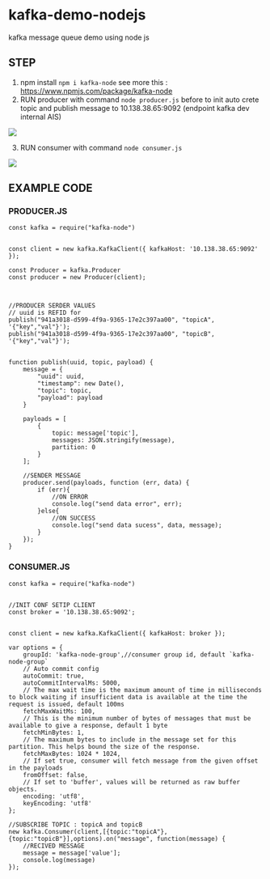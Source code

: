 # kafka-demo-nodejs
kafka message queue demo using node js

## STEP
1. npm install 
```npm i kafka-node``` see more this : https://www.npmjs.com/package/kafka-node
2. RUN producer with command ```node producer.js``` before to init auto crete topic and publish message to 10.138.38.65:9092 (endpoint kafka dev internal AIS)

<img src="https://raw.githubusercontent.com/tarathep/kafka-demo-nodejs/main/example_producer.JPG">

3. RUN consumer with command ```node consumer.js```

<img src="https://raw.githubusercontent.com/tarathep/kafka-demo-nodejs/main/example_comsumer.JPG">

## EXAMPLE CODE
### PRODUCER.JS
```
const kafka = require("kafka-node")


const client = new kafka.KafkaClient({ kafkaHost: '10.138.38.65:9092' });

const Producer = kafka.Producer
const producer = new Producer(client);



//PRODUCER SERDER VALUES
// uuid is REFID for 
publish("941a3018-d599-4f9a-9365-17e2c397aa00", "topicA", '{"key","val"}');
publish("941a3018-d599-4f9a-9365-17e2c397aa00", "topicB", '{"key","val"}');


function publish(uuid, topic, payload) {
    message = {
        "uuid": uuid,
        "timestamp": new Date(),
        "topic": topic,
        "payload": payload
    }

    payloads = [
        {
            topic: message['topic'],
            messages: JSON.stringify(message),
            partition: 0
        }
    ];

    //SENDER MESSAGE
    producer.send(payloads, function (err, data) {
        if (err){
            //ON ERROR
            console.log("send data error", err);
        }else{
            //ON SUCCESS
            console.log("send data sucess", data, message);
        }
    });
}
```
### CONSUMER.JS
```
const kafka = require("kafka-node")


//INIT CONF SETIP CLIENT
const broker = '10.138.38.65:9092';


const client = new kafka.KafkaClient({ kafkaHost: broker });

var options = {
    groupId: 'kafka-node-group',//consumer group id, default `kafka-node-group`
    // Auto commit config
    autoCommit: true,
    autoCommitIntervalMs: 5000,
    // The max wait time is the maximum amount of time in milliseconds to block waiting if insufficient data is available at the time the request is issued, default 100ms
    fetchMaxWaitMs: 100,
    // This is the minimum number of bytes of messages that must be available to give a response, default 1 byte
    fetchMinBytes: 1,
    // The maximum bytes to include in the message set for this partition. This helps bound the size of the response.
    fetchMaxBytes: 1024 * 1024,
    // If set true, consumer will fetch message from the given offset in the payloads
    fromOffset: false,
    // If set to 'buffer', values will be returned as raw buffer objects.
    encoding: 'utf8',
    keyEncoding: 'utf8'
};

//SUBSCRIBE TOPIC : topicA and topicB
new kafka.Consumer(client,[{topic:"topicA"},{topic:"topicB"}],options).on("message", function(message) { 
    //RECIVED MESSAGE
    message = message['value'];
    console.log(message)
});
```
